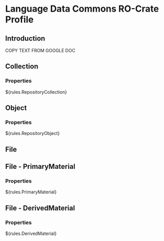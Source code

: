 # Language Data Commons RO-Crate Profile
## Introduction

COPY TEXT FROM GOOGLE DOC

## Collection

### Properties

${rules.RepositoryCollection}

## Object

### Properties

${rules.RepositoryObject}

## File

## File - PrimaryMaterial

### Properties

${rules.PrimaryMaterial}

## File - DerivedMaterial

### Properties

${rules.DerivedMaterial}

